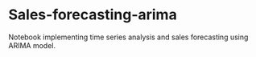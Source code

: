 # Sales-forecasting-arima
Notebook implementing time series analysis and sales forecasting using ARIMA model.
